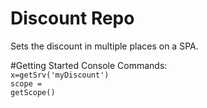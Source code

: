 # Discount Repo
Sets the discount in multiple places on a SPA.

#Getting Started
Console Commands:<br>
<code>x=getSrv('myDiscount')</code><br>
<code>scope = getScope()</code>
